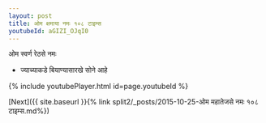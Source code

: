 ```yaml
---
layout: post
title: ओम क्षमाया नमः १०८ टाइम्स
youtubeId: aGIZI_OJqI0
---
```

 
 
 ओम स्वर्ण रेठसे नमः  
 
 -  ज्याच्याकडे बियाण्यासारखे सोने आहे 
 
  
 
  
 
 
 
 
 
 


{% include youtubePlayer.html id=page.youtubeId %}
 
[Next]({{ site.baseurl }}{% link  split2/_posts/2015-10-25-ओम महातेजसे नमः १०८ टाइम्स.md%})
 
